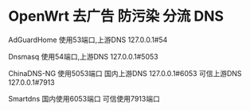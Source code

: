 # OpenWrt 去广告 防污染 分流 DNS


 AdGuardHome 使用53端口,上游DNS 127.0.0.1#54
 
 Dnsmasq 使用54端口,上游DNS 127.0.0.1#5053
 
 ChinaDNS-NG 使用5053端口 国内上游DNS 127.0.0.1#6053 可信上游DNS 127.0.0.1#7913
 
 Smartdns 国内使用6053端口 可信使用7913端口
